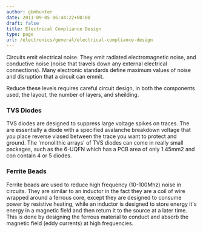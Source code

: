 ```yaml
---
author: gbmhunter
date: 2011-09-05 06:44:22+00:00
draft: false
title: Electrical Compliance Design
type: page
url: /electronics/general/electrical-compliance-design
---
```


Circuits emit electrical noise. They emit radiated electromagnetic noise, and conductive noise (noise that travels down any external electrical connections). Many electronic standards define maximum values of noise and disruption that a circuit can emmit.

Reduce these levels requires careful circuit design, in both the components used, the layout, the number of layers, and sheilding.


### TVS Diodes


TVS diodes are designed to suppress large voltage spikes on traces. The are essentially a diode with a specified avalanche breakdown voltage that you place reverse viased between the trace you want to protect and ground. The 'monolithic arrays' of TVS diodes can come in really small packages, such as the 6-UQFN which has a PCB area of only 1.45mm2 and con contain 4 or 5 diodes.


### Ferrite Beads


Ferrite beads are used to reduce high frequency (10-100Mhz) noise in circuits. They are similar to an inductor in the fact they are a coil of wire wrapped around a ferrous core, except they are designed to consume power by resistive heating, while an inductor is designed to store energy it's energy in a magnetic field and then return it to the source at a later time. This is done by designing the ferrous material to conduct and absorb the magnetic field (eddy currents) at high frequencies.

